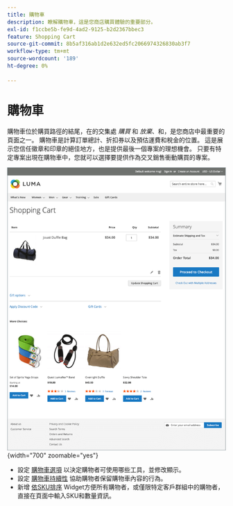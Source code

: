 ```yaml
---
title: 購物車
description: 瞭解購物車，這是您商店購買體驗的重要部分。
exl-id: f1ccbe5b-fe9d-4ad2-9125-b2d2367bbec3
feature: Shopping Cart
source-git-commit: 8b5af316ab1d2e632ed5fc2066974326830ab3f7
workflow-type: tm+mt
source-wordcount: '189'
ht-degree: 0%

---
```


# 購物車

購物車位於購買路徑的結尾，在的交集處 _購買_ 和 _放棄_、和，是您商店中最重要的頁面之一。 購物車是計算訂單總計、折扣券以及預估運費和稅金的位置。 這是展示您信任徽章和印章的絕佳地方，也是提供最後一個專案的理想機會。 只要有特定專案出現在購物車中，您就可以選擇要提供作為交叉銷售衝動購買的專案。

![購物車頁面會顯示購物者可用來管理其訂單產品的工具 ](./assets/storefront-cart-full.png){width="700" zoomable="yes"}

- 設定 [購物車選項](cart-configuration.md) 以決定購物者可使用哪些工具，並修改顯示。
- 設定 [購物車持續性](cart-persistent.md) 協助購物者保留購物車內容的行為。
- 新增 [依SKU排序](order-by-sku.md) Widget方便所有購物者，或僅限特定客戶群組中的購物者，直接在頁面中輸入SKU和數量資訊。

